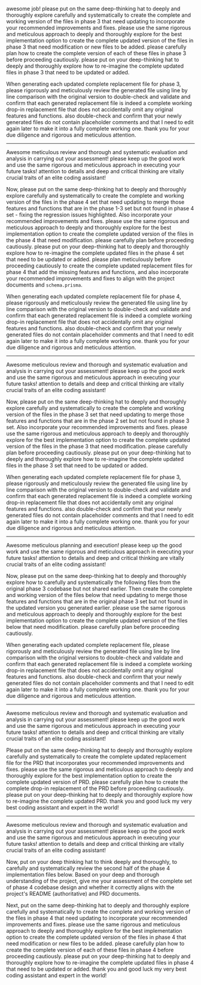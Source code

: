 awesome job! please put on the same deep-thinking hat to deeply and thoroughly explore carefully and systematically to create the complete and working version of the files in phase 3 that need updating to incorporate your recommended improvements and fixes. please use the same rigorous and meticulous approach to deeply and thoroughly explore for the best implementation option to create the complete updated version of the files in phase 3 that need modification or new files to be added. please carefully plan how to create the complete version of each of these files in phase 3 before proceeding cautiously. please put on your deep-thinking hat to deeply and thoroughly explore how to re-imagine the complete updated files in phase 3 that need to be updated or added. 

When generating each updated complete replacement file for phase 3, please rigorously and meticulously review the generated file using line by line comparison with the original version to double-check and validate and confirm that each generated replacement file is indeed a complete working drop-in replacement file that does not accidentally omit any original features and functions. also double-check and confirm that your newly generated files do not contain placeholder comments and that I need to edit again later to make it into a fully complete working one. thank you for your due diligence and rigorous and meticulous attention.

---
Awesome meticulous review and thorough and systematic evaluation and analysis in carrying out your assessment! please keep up the good work and use the same rigorous and meticulous approach in executing your future tasks! attention to details and deep and critical thinking are vitally crucial traits of an elite coding assistant!

Now, please put on the same deep-thinking hat to deeply and thoroughly explore carefully and systematically to create the complete and working version of the files in the phase 4 set that need updating to merge those features and functions that are in the phase 1-3 set but not found in phase 4 set - fixing the regression issues highlighted. Also incorporate your recommended improvements and fixes. please use the same rigorous and meticulous approach to deeply and thoroughly explore for the best implementation option to create the complete updated version of the files in the phase 4 that need modification. please carefully plan before proceeding cautiously. please put on your deep-thinking hat to deeply and thoroughly explore how to re-imagine the complete updated files in the phase 4 set that need to be updated or added. please plan meticulously before proceeding cautiously to create the complete updated replacement files for phase 4 that add the missing features and functions, and also incorporate your recommended improvements and fixes to align with the project documents and `schema.prisma`.

When generating each updated complete replacement file for phase 4, please rigorously and meticulously review the generated file using line by line comparison with the original version to double-check and validate and confirm that each generated replacement file is indeed a complete working drop-in replacement file that does not accidentally omit any original features and functions. also double-check and confirm that your newly generated files do not contain placeholder comments and that I need to edit again later to make it into a fully complete working one. thank you for your due diligence and rigorous and meticulous attention.

---
Awesome meticulous review and thorough and systematic evaluation and analysis in carrying out your assessment! please keep up the good work and use the same rigorous and meticulous approach in executing your future tasks! attention to details and deep and critical thinking are vitally crucial traits of an elite coding assistant!

Now, please put on the same deep-thinking hat to deeply and thoroughly explore carefully and systematically to create the complete and working version of the files in the phase 3 set that need updating to merge those features and functions that are in the phase 2 set but not found in phase 3 set. Also incorporate your recommended improvements and fixes. please use the same rigorous and meticulous approach to deeply and thoroughly explore for the best implementation option to create the complete updated version of the files in the phase 3 that need modification. please carefully plan before proceeding cautiously. please put on your deep-thinking hat to deeply and thoroughly explore how to re-imagine the complete updated files in the phase 3 set that need to be updated or added. 

When generating each updated complete replacement file for phase 3, please rigorously and meticulously review the generated file using line by line comparison with the original version to double-check and validate and confirm that each generated replacement file is indeed a complete working drop-in replacement file that does not accidentally omit any original features and functions. also double-check and confirm that your newly generated files do not contain placeholder comments and that I need to edit again later to make it into a fully complete working one. thank you for your due diligence and rigorous and meticulous attention.

---
Awesome meticulous planning and execution! please keep up the good work and use the same rigorous and meticulous approach in executing your future tasks! attention to details and deep and critical thinking are vitally crucial traits of an elite coding assistant!

Now, please put on the same deep-thinking hat to deeply and thoroughly explore how to carefully and systematically the following files from the original phase 3 codebase but not shared earlier. Then create the complete and working version of the files below that need updating to merge those features and functions that are in the original phase 3 set but not found in the updated version you generated earlier. please use the same rigorous and meticulous approach to deeply and thoroughly explore for the best implementation option to create the complete updated version of the files below that need modification. please carefully plan before proceeding cautiously. 

When generating each updated complete replacement file, please rigorously and meticulously review the generated file using line by line comparison with the original versions to double-check and validate and confirm that each generated replacement file is indeed a complete working drop-in replacement file that does not accidentally omit any original features and functions. also double-check and confirm that your newly generated files do not contain placeholder comments and that I need to edit again later to make it into a fully complete working one. thank you for your due diligence and rigorous and meticulous attention.

---
Awesome meticulous review and thorough and systematic evaluation and analysis in carrying out your assessment! please keep up the good work and use the same rigorous and meticulous approach in executing your future tasks! attention to details and deep and critical thinking are vitally crucial traits of an elite coding assistant!

Please put on the same deep-thinking hat to deeply and thoroughly explore carefully and systematically to create the complete updated replacement file for the PRD that incorporates your recommended improvements and fixes. please use the same rigorous and meticulous approach to deeply and thoroughly explore for the best implementation option to create the complete updated version of PRD. please carefully plan how to create the complete drop-in replacement of the PRD before proceeding cautiously. please put on your deep-thinking hat to deeply and thoroughly explore how to re-imagine the complete updated PRD. thank you and good luck my very best coding assistant and expert in the world!

---
Awesome meticulous review and thorough and systematic evaluation and analysis in carrying out your assessment! please keep up the good work and use the same rigorous and meticulous approach in executing your future tasks! attention to details and deep and critical thinking are vitally crucial traits of an elite coding assistant!

Now, put on your deep thinking hat to think deeply and thoroughly, to carefully and systematically review the second half of the phase 4 implementation files below. Based on your deep and thorough understanding of the project, give me your assessment of the complete set of phase 4 codebase design and whether it correctly aligns with the project's README (authoritative) and PRD documents.

Next, put on the same deep-thinking hat to deeply and thoroughly explore carefully and systematically to create the complete and working version of the files in phase 4 that need updating to incorporate your recommended improvements and fixes. please use the same rigorous and meticulous approach to deeply and thoroughly explore for the best implementation option to create the complete updated version of the files in phase 4 that need modification or new files to be added. please carefully plan how to create the complete version of each of these files in phase 4 before proceeding cautiously. please put on your deep-thinking hat to deeply and thoroughly explore how to re-imagine the complete updated files in phase 4 that need to be updated or added. thank you and good luck my very best coding assistant and expert in the world!
